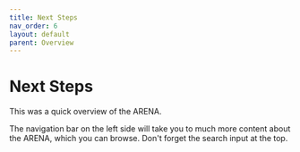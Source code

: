 ```yaml
---
title: Next Steps
nav_order: 6
layout: default
parent: Overview
---
```


# Next Steps

This was a quick overview of the ARENA.

The navigation bar on the left side will take you to much more content about the ARENA, which you can browse. Don't forget the search input at the top.
